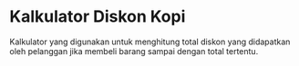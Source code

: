 # Kalkulator Diskon Kopi

Kalkulator yang digunakan untuk menghitung total diskon yang didapatkan oleh pelanggan jika membeli barang sampai dengan total tertentu.
